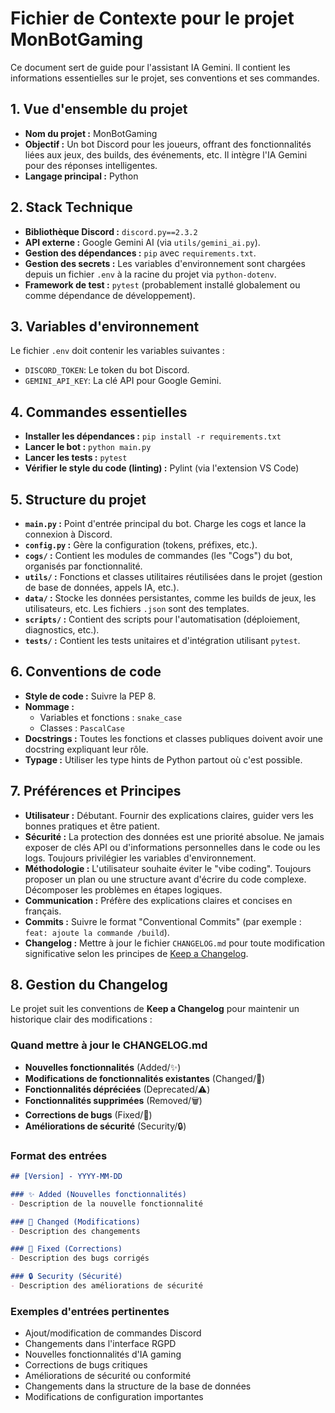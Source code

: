 # Fichier de Contexte pour le projet MonBotGaming

Ce document sert de guide pour l'assistant IA Gemini. Il contient les informations essentielles sur le projet, ses conventions et ses commandes.

## 1. Vue d'ensemble du projet

- **Nom du projet :** MonBotGaming
- **Objectif :** Un bot Discord pour les joueurs, offrant des fonctionnalités liées aux jeux, des builds, des événements, etc. Il intègre l'IA Gemini pour des réponses intelligentes.
- **Langage principal :** Python

## 2. Stack Technique

- **Bibliothèque Discord :** `discord.py==2.3.2`
- **API externe :** Google Gemini AI (via `utils/gemini_ai.py`).
- **Gestion des dépendances :** `pip` avec `requirements.txt`.
- **Gestion des secrets :** Les variables d'environnement sont chargées depuis un fichier `.env` à la racine du projet via `python-dotenv`.
- **Framework de test :** `pytest` (probablement installé globalement ou comme dépendance de développement).

## 3. Variables d'environnement

Le fichier `.env` doit contenir les variables suivantes :

- `DISCORD_TOKEN`: Le token du bot Discord.
- `GEMINI_API_KEY`: La clé API pour Google Gemini.

## 4. Commandes essentielles

- **Installer les dépendances :** `pip install -r requirements.txt`
- **Lancer le bot :** `python main.py`
- **Lancer les tests :** `pytest`
- **Vérifier le style du code (linting) :** Pylint (via l'extension VS Code)

## 5. Structure du projet

- **`main.py` :** Point d'entrée principal du bot. Charge les cogs et lance la connexion à Discord.
- **`config.py` :** Gère la configuration (tokens, préfixes, etc.).
- **`cogs/` :** Contient les modules de commandes (les "Cogs") du bot, organisés par fonctionnalité.
- **`utils/` :** Fonctions et classes utilitaires réutilisées dans le projet (gestion de base de données, appels IA, etc.).
- **`data/` :** Stocke les données persistantes, comme les builds de jeux, les utilisateurs, etc. Les fichiers `.json` sont des templates.
- **`scripts/` :** Contient des scripts pour l'automatisation (déploiement, diagnostics, etc.).
- **`tests/` :** Contient les tests unitaires et d'intégration utilisant `pytest`.

## 6. Conventions de code

- **Style de code :** Suivre la PEP 8.
- **Nommage :**
    - Variables et fonctions : `snake_case`
    - Classes : `PascalCase`
- **Docstrings :** Toutes les fonctions et classes publiques doivent avoir une docstring expliquant leur rôle.
- **Typage :** Utiliser les type hints de Python partout où c'est possible.

## 7. Préférences et Principes

- **Utilisateur :** Débutant. Fournir des explications claires, guider vers les bonnes pratiques et être patient.
- **Sécurité :** La protection des données est une priorité absolue. Ne jamais exposer de clés API ou d'informations personnelles dans le code ou les logs. Toujours privilégier les variables d'environnement.
- **Méthodologie :** L'utilisateur souhaite éviter le "vibe coding". Toujours proposer un plan ou une structure avant d'écrire du code complexe. Décomposer les problèmes en étapes logiques.
- **Communication :** Préfère des explications claires et concises en français.
- **Commits :** Suivre le format "Conventional Commits" (par exemple : `feat: ajoute la commande /build`).
- **Changelog :** Mettre à jour le fichier `CHANGELOG.md` pour toute modification significative selon les principes de [Keep a Changelog](https://keepachangelog.com/fr/1.0.0/).

## 8. Gestion du Changelog

Le projet suit les conventions de **Keep a Changelog** pour maintenir un historique clair des modifications :

### Quand mettre à jour le CHANGELOG.md
- **Nouvelles fonctionnalités** (Added/✨)
- **Modifications de fonctionnalités existantes** (Changed/🔄) 
- **Fonctionnalités dépréciées** (Deprecated/⚠️)
- **Fonctionnalités supprimées** (Removed/🗑️)
- **Corrections de bugs** (Fixed/🔧)
- **Améliorations de sécurité** (Security/🔒)

### Format des entrées
```markdown
## [Version] - YYYY-MM-DD

### ✨ Added (Nouvelles fonctionnalités)
- Description de la nouvelle fonctionnalité

### 🔄 Changed (Modifications)
- Description des changements

### 🔧 Fixed (Corrections)
- Description des bugs corrigés

### 🔒 Security (Sécurité)
- Description des améliorations de sécurité
```

### Exemples d'entrées pertinentes
- Ajout/modification de commandes Discord
- Changements dans l'interface RGPD
- Nouvelles fonctionnalités d'IA gaming
- Corrections de bugs critiques
- Améliorations de sécurité ou conformité
- Changements dans la structure de la base de données
- Modifications de configuration importantes
